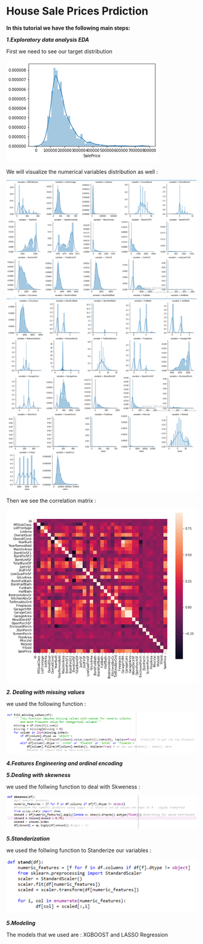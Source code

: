 # House Sale Prices Prdiction

**In this tutorial we have the following main steps:**

***1.Exploratory data analysis EDA***

First we need to see our target distribution 

![target distribution](https://github.com/RihabFekii/House_Sale_Prices_Pred/blob/master/Analysis/Sale_price_distribution.PNG) 

We will visualize the numerical variables distribution as well : 

![ attrib dist](https://github.com/RihabFekii/House_Sale_Prices_Pred/blob/master/Analysis/Num_attributes_plot.PNG) 
![ attrib dist](https://github.com/RihabFekii/House_Sale_Prices_Pred/blob/master/Analysis/Num_att_plot.PNG) 
![ attrib dist](https://github.com/RihabFekii/House_Sale_Prices_Pred/blob/master/Analysis/Num_att_plotting.PNG) 

Then we see the correlation matrix : 

![attrib dist](https://github.com/RihabFekii/House_Sale_Prices_Pred/blob/master/Analysis/Coorelation_matrix.PNG) 

***2. Dealing with missing values***

we used the following function : 

![missing_values](https://github.com/RihabFekii/House_Sale_Prices_Pred/blob/master/Analysis/Missing_values_function.PNG)

***4.Features Engineering and ordinal encoding***

***5.Dealing with skewness***

we used the follwing function to deal with Skweness : 

![skewness](https://github.com/RihabFekii/House_Sale_Prices_Pred/blob/master/Analysis/skewness_function.PNG)

***5.Standarization***

we used the follwing function to Standerize our variables :    
    
![stand](https://github.com/RihabFekii/House_Sale_Prices_Pred/blob/master/Analysis/Standarization_function.PNG)    


***5.Modeling***

The models that we used are : XGBOOST and LASSO Regression 


		
		

